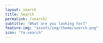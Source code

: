 ```yaml
---
layout: search
title: Search
permalink: /search/
subtitle: "What are you looking for?"
feature-img: "assets/img/theme/search.png"
icon: "fa-search"
---
```


